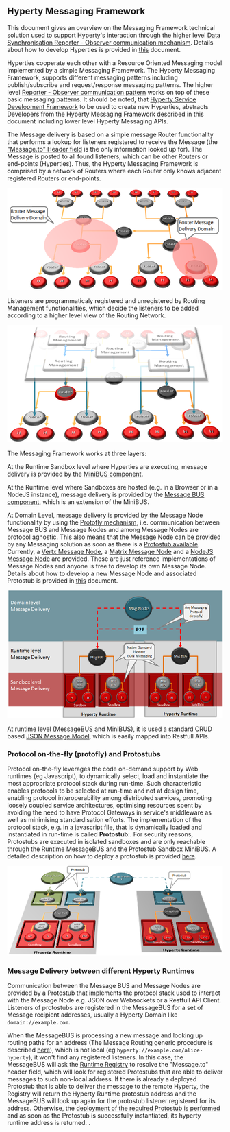 Hyperty Messaging Framework
---------------------------

This document gives an overview on the Messaging Framework technical solution used to support Hyperty's interaction through the higher level [Data Synchronisation Reporter - Observer communication mechanism](p2p-data-sync.md). Details about how to develop Hyperties is provided in [this](development-of-hyperties.md) document.

Hyperties cooperate each other with a Resource Oriented Messaging model implemented by a simple Messaging Framework. The Hyperty Messaging Framework, supports different messaging patterns including publish/subscribe and request/response messaging patterns. The higher level [Reporter - Observer communication pattern](p2p-data-sync.md) works on top of these basic messaging patterns. It should be noted, that [Hyperty Service Development Framework](development-of-hyperties.md) to be used to create new Hyperties, abstracts Developers from the Hyperty Messaging Framework described in this document including lower level Hyperty Messaging APIs.

The Message delivery is based on a simple message Router functionality that performs a lookup for listeners registered to receive the Message (the ["Message.to" Header field](../datamodel/message/readme.md#to) is the only information looked up for). The Message is posted to all found listeners, which can be other Routers or end-points (Hyperties). Thus, the Hyperty Messaging Framework is comprised by a network of Routers where each Router only knows adjacent registered Routers or end-points.

![Hyperty Messaging Delivery Network](routing-network.png)

Listeners are programmaticaly registered and unregistered by Routing Management functionalities, which decide the listeners to be added according to a higher level view of the Routing Network.

![Hyperty Message Routing Management](routing-management.png)

The Messaging Framework works at three layers:

At the Runtime Sandbox level where Hyperties are executing, message delivery is provided by the [MiniBUS component](../../src/bus/MiniBus.js).

At the Runtime level where Sandboxes are hosted (e.g. in a Browser or in a NodeJS instance), message delivery is provided by the [Message BUS component](../../src/bus/MessageBus.js), which is an extension of the MiniBUS.

At Domain Level, message delivery is provided by the Message Node functionality by using the [Protofly mechanism](#protocol-on-the-fly-protofly-and-protostubs), i.e. communication between Message BUS and Message Nodes and among Message Nodes are protocol agnostic. This also means that the Message Node can be provided by any Messaging solution as soon as there is a [Protostub available](#protocol-on-the-fly-protofly-and-protostubs). Currently, a [Vertx Message Node](https://github.com/reTHINK-project/dev-msg-node-vertx), a [Matrix Message Node](https://github.com/reTHINK-project/dev-msg-node-matrix) and a [NodeJS Message Node](https://github.com/reTHINK-project/dev-msg-node-nodejs) are provided. These are just reference implementations of Message Nodes and anyone is free to develop its own Message Node. Details about how to develop a new Message Node and associated Protostub is provided in [this](development-of-protostubs-and-msg-nodes.md) document.

![Adhoc Messaging Oriented Middleware Routing Layers](mofly.png)

At runtime level (MessageBUS and MiniBUS), it is used a standard CRUD based [JSON Message Model](../datamodel/message/readme.md), which is easily mapped into Restfull APIs.

### Protocol on-the-fly (protofly) and Protostubs

Protocol on-the-fly leverages the code on-demand support by Web runtimes (eg Javascript), to dynamically select, load and instantiate the most appropriate protocol stack during run-time. Such characteristic enables protocols to be selected at run-time and not at design time, enabling protocol interoperability among distributed services, promoting loosely coupled service architectures, optimising resources spent by avoiding the need to have Protocol Gateways in service's middleware as well as minimising standardisation efforts. The implementation of the protocol stack, e.g. in a javascript file, that is dynamically loaded and instantiated in run-time is called **Protostub:**. For security reasons, Protostubs are executed in isolated sandboxes and are only reachable through the Runtime MessageBUS and the Protostub Sandbox MiniBUS. A detailed description on how to deploy a protostub is provided [here](../spec/dynamic-view/basics/deploy-protostub.md).

![Protocol on-the-fly and Protostubs](protofly.png)

### Message Delivery between different Hyperty Runtimes

Communication between the Message BUS and Message Nodes are provided by a Protostub that implements the protocol stack used to interact with the Message Node e.g. JSON over Websockets or a Restfull API Client. Listeners of protostubs are registered in the MessageBUS for a set of Message recipient addresses, usually a Hyperty Domain like `domain://example.com`.

When the MessageBUS is processing a new message and looking up routing paths for an address (The Message Routing generic procedure is described [here](../specs/dynamic-view/basics/bus-msg-routing.md)), which is not local (eg `hyperty://example.com/alice-hyperty`), it won't find any registered listeners. In this case, the MessageBUS will ask the [Runtime Registry](https://github.com/reTHINK-project/dev-runtime-core/blob/d3.2-working-docs/docs/specs/readme.md#runtime-registry) to resolve the "Message.to" header field, which will look for registered Protostubs that are able to deliver messages to such non-local address. If there is already a deployed Protostub that is able to deliver the message to the remote Hyperty, the Registry will return the Hyperty Runtime protostub address and the MessageBUS will look up again for the protostub listener registered for its address. Otherwise, the [deployment of the required Protostub is performed](../spec/dynamic-view/basics/deploy-protostub.md) and as soon as the Protostub is successfully instantiated, its hyperty runtime address is returned. .
